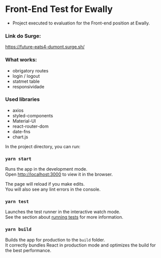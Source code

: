 # Front-End Test for Ewally
- Project executed to evaluation for the Front-end position at Ewally.

### Link do Surge:
https://future-eats4-dumont.surge.sh/

### What works:
- obrigatory routes
- login / logout
- statmet table
- responsividade

### Used libraries
- axios
- styled-components
- Material-UI
- react-router-dom
- date-fns
- chart.js

In the project directory, you can run:

### `yarn start`

Runs the app in the development mode.\
Open [http://localhost:3000](http://localhost:3000) to view it in the browser.

The page will reload if you make edits.\
You will also see any lint errors in the console.

### `yarn test`

Launches the test runner in the interactive watch mode.\
See the section about [running tests](https://facebook.github.io/create-react-app/docs/running-tests) for more information.

### `yarn build`

Builds the app for production to the `build` folder.\
It correctly bundles React in production mode and optimizes the build for the best performance.



